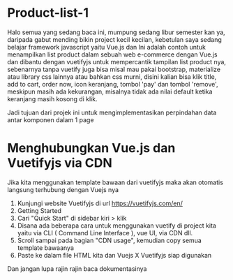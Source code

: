 # Product-list-1
Halo semua yang sedang baca ini, mumpung sedang libur semester kan ya, daripada gabut mending bikin project kecil kecilan, kebetulan saya sedang belajar framework javascript yaitu Vue.js dan Ini adalah contoh untuk menampilkan list product dalam sebuah web e-commerce dengan Vue.js dan dibantu dengan vuetifyjs untuk mempercantik tampilan list product nya, sebenarnya tanpa vuetify juga bisa misal mau pakai bootstrap, materialize atau library css lainnya atau bahkan css murni, disini kalian bisa klik title, add to cart, order now, icon keranjang, tombol 'pay' dan tombol 'remove', meskipun masih ada kekurangan, misalnya tidak ada nilai default ketika keranjang masih kosong di klik. 

Jadi tujuan dari projek ini untuk mengimplementasikan perpindahan data antar komponen dalam 1 page

# Menghubungkan Vue.js dan Vuetifyjs via CDN
Jika kita menggunakan template bawaan dari vuetifyjs maka akan otomatis langsung terhubung dengan Vuejs nya

1. Kunjungi website Vuetifyjs di url https://vuetifyjs.com/en/
2. Getting Started
3. Cari "Quick Start" di sidebar kiri > klik
4. Disana ada beberapa cara untuk menggunakan vuetify di project kita yaitu via CLI ( Command Line Interface ), vue UI, via CDN dll.
5. Scroll sampai pada bagian "CDN usage", kemudian copy semua template bawaanya
6. Paste ke dalam file HTML kita dan Vuejs X Vuetifyjs siap digunakan

Dan jangan lupa rajin rajin baca dokumentasinya
